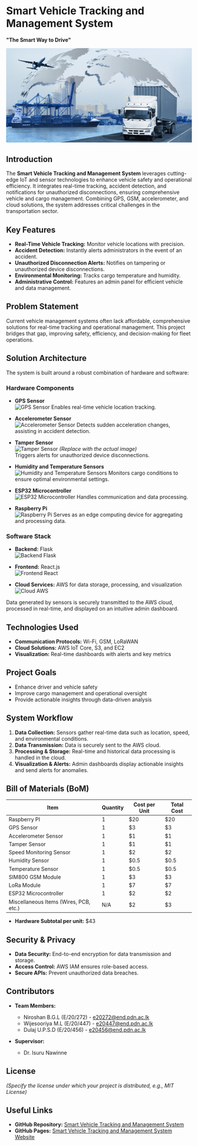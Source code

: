 # Smart Vehicle Tracking and Management System  
**"The Smart Way to Drive"**  

![Project Banner](docs/images/banner.jpg) 

## Introduction  
The **Smart Vehicle Tracking and Management System** leverages cutting-edge IoT and sensor technologies to enhance vehicle safety and operational efficiency. It integrates real-time tracking, accident detection, and notifications for unauthorized disconnections, ensuring comprehensive vehicle and cargo management. Combining GPS, GSM, accelerometer, and cloud solutions, the system addresses critical challenges in the transportation sector.  

## Key Features  
- **Real-Time Vehicle Tracking:** Monitor vehicle locations with precision.  
- **Accident Detection:** Instantly alerts administrators in the event of an accident.  
- **Unauthorized Disconnection Alerts:** Notifies on tampering or unauthorized device disconnections.  
- **Environmental Monitoring:** Tracks cargo temperature and humidity.  
- **Administrative Control:** Features an admin panel for efficient vehicle and data management.  

## Problem Statement  
Current vehicle management systems often lack affordable, comprehensive solutions for real-time tracking and operational management. This project bridges that gap, improving safety, efficiency, and decision-making for fleet operations.  

## Solution Architecture  
The system is built around a robust combination of hardware and software:  

### Hardware Components  
- **GPS Sensor**  
  ![GPS Sensor](docs/images/image_1.jpg) 
  Enables real-time vehicle location tracking.  

- **Accelerometer Sensor**  
  ![Accelerometer Sensor](docs/images/image_2.jpg) 
  Detects sudden acceleration changes, assisting in accident detection.  

- **Tamper Sensor**  
  ![Tamper Sensor](docs/images/image_3.jpg) *(Replace with the actual image)*  
  Triggers alerts for unauthorized device disconnections.  

- **Humidity and Temperature Sensors**  
  ![Humidity and Temperature Sensors](docs/images/image_4.jpg) 
  Monitors cargo conditions to ensure optimal environmental settings.  

- **ESP32 Microcontroller**  
  ![ESP32 Microcontroller](docs/images/image_5.jpg) 
  Handles communication and data processing.  

- **Raspberry Pi**  
  ![Raspberry Pi](docs/images/image_6.jpg) 
  Serves as an edge computing device for aggregating and processing data.  

### Software Stack  
- **Backend:** Flask  
  ![Backend Flask](docs/images/flask.jpg)

- **Frontend:** React.js  
  ![Frontend React](docs/images/react.jpg)  

- **Cloud Services:** AWS for data storage, processing, and visualization  
  ![Cloud AWS](docs/images/cloud.jpg) 

Data generated by sensors is securely transmitted to the AWS cloud, processed in real-time, and displayed on an intuitive admin dashboard.  

## Technologies Used  
- **Communication Protocols:** Wi-Fi, GSM, LoRaWAN  
- **Cloud Solutions:** AWS IoT Core, S3, and EC2  
- **Visualization:** Real-time dashboards with alerts and key metrics  

## Project Goals  
- Enhance driver and vehicle safety  
- Improve cargo management and operational oversight  
- Provide actionable insights through data-driven analysis  

## System Workflow  
1. **Data Collection:** Sensors gather real-time data such as location, speed, and environmental conditions.  
2. **Data Transmission:** Data is securely sent to the AWS cloud.  
3. **Processing & Storage:** Real-time and historical data processing is handled in the cloud.  
4. **Visualization & Alerts:** Admin dashboards display actionable insights and send alerts for anomalies.  

## Bill of Materials (BoM)

| Item                        | Quantity | Cost per Unit | Total Cost |
|-----------------------------|----------|---------------|------------|
| Raspberry PI                | 1        | $20           | $20        |
| GPS Sensor                  | 1        | $3            | $3         |
| Accelerometer Sensor        | 1        | $1            | $1         |
| Tamper Sensor               | 1        | $1            | $1         |
| Speed Monitoring Sensor     | 1        | $2            | $2         |
| Humidity Sensor             | 1        | $0.5          | $0.5       |
| Temperature Sensor          | 1        | $0.5          | $0.5       |
| SIM800 GSM Module           | 1        | $3            | $3         |
| LoRa Module                 | 1        | $7            | $7         |
| ESP32 Microcontroller       | 1        | $2            | $2         |
| Miscellaneous Items (Wires, PCB, etc.) | N/A      | $2           | $3         |

- **Hardware Subtotal per unit:** $43

## Security & Privacy  
- **Data Security:** End-to-end encryption for data transmission and storage.  
- **Access Control:** AWS IAM ensures role-based access.  
- **Secure APIs:** Prevent unauthorized data breaches.  

## Contributors  
- **Team Members:**  
  - Niroshan B.G.L (E/20/272) - [e20272@end.pdn.ac.lk](mailto:e20272@end.pdn.ac.lk)  
  - Wijesooriya M.L (E/20/447) - [e20447@end.pdn.ac.lk](mailto:e20447@end.pdn.ac.lk)  
  - Dulaj U.P.S.D (E/20/456) - [e20456@end.pdn.ac.lk](mailto:e20456@end.pdn.ac.lk)  

- **Supervisor:**  
  - Dr. Isuru Nawinne  

## License  
*(Specify the license under which your project is distributed, e.g., MIT License)*  

## Useful Links  
- **GitHub Repository:** [Smart Vehicle Tracking and Management System](https://github.com/cepdnaclk/e20-3yp-Smart-Vehicle-Tracking-and-Management-System)  
- **GitHub Pages:** [Smart Vehicle Tracking and Management System Website](https://cepdnaclk.github.io/e20-3yp-Smart-Vehicle-Tracking-and-Management-System/)  
